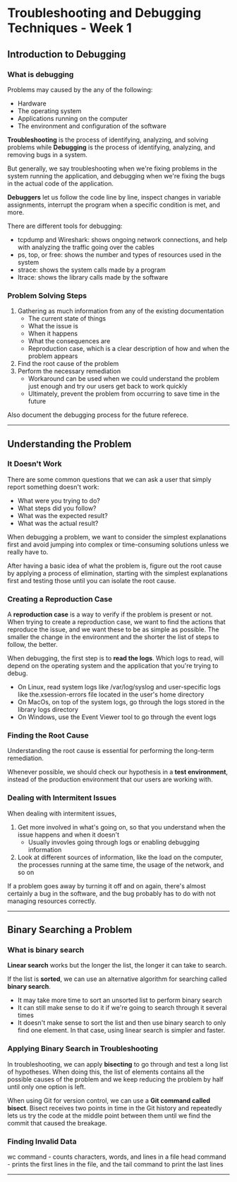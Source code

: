 # Troubleshooting and Debugging Techniques - Week 1

## Introduction to Debugging

### What is debugging

Problems may caused by the any of the following:

* Hardware
* The operating system
* Applications running on the computer
* The environment and configuration of the software

**Troubleshooting** is the process of identifying, analyzing, and solving problems while **Debugging** is the process of identifying, analyzing, and removing bugs in a system.

But generally, we say troubleshooting when we're fixing problems in the system running the application, and debugging when we're fixing the bugs in the actual code of the application.

**Debuggers** let us follow the code line by line, inspect changes in variable assignments, interrupt the program when a specific condition is met, and more.

There are different tools for debugging:

* tcpdump and Wireshark: shows ongoing network connections, and help with analyzing the traffic going over the cables
* ps, top, or free: shows the number and types of resources used in the system
* strace: shows the system calls made by a program
* ltrace: shows the library calls made by the software

### Problem Solving Steps

1. Gathering as much information from any of the existing documentation
    * The current state of things
    * What the issue is
    * When it happens
    * What the consequences are
    * Reproduction case, which is a clear description of how and when the problem appears
2. Find the root cause of the problem
3. Perform the necessary remediation
    * Workaround can be used when we could understand the problem just enough and try our users get back to work quickly
    * Ultimately, prevent the problem from occurring to save time in the future

Also document the debugging process for the future referece.

---

## Understanding the Problem

### It Doesn't Work

There are some common questions that we can ask a user that simply report something doesn't work:

* What were you trying to do?
* What steps did you follow?
* What was the expected result?
* What was the actual result?

When debugging a problem, we want to consider the simplest explanations first and avoid jumping into complex or time-consuming solutions unless we really have to.

After having a basic idea of what the problem is, figure out the root cause by applying a process of elimination, starting with the simplest explanations first and testing those until you can isolate the root cause.

### Creating a Reproduction Case

A **reproduction case** is a way to verify if the problem is present or not. When trying to create a reproduction case, we want to find the actions that reproduce the issue, and we want these to be as simple as possible. The smaller the change in the environment and the shorter the list of steps to follow, the better.

When debugging, the first step is to **read the logs**. Which logs to read, will depend on the operating system and the application that you're trying to debug.

* On Linux, read system logs like /var/log/syslog and user-specific logs like the.xsession-errors file located in the user's home directory
* On MacOs, on top of the system logs, go through the logs stored in the library logs directory
* On Windows, use the Event Viewer tool to go through the event logs

### Finding the Root Cause

Understanding the root cause is essential for performing the long-term remediation.

Whenever possible, we should check our hypothesis in a __test environment__, instead of the production environment that our users are working with.

### Dealing with Intermitent Issues

When dealing with intermitent issues,

1. Get more involved in what's going on, so that you understand when the issue happens and when it doesn't
    * Usually invovles going through logs or enabling debugging information
2. Look at different sources of information, like the load on the computer, the processes running at the same time, the usage of the network, and so on

If a problem goes away by turning it off and on again, there's almost certainly a bug in the software, and the bug probably has to do with not managing resources correctly.

---

## Binary Searching a Problem

### What is binary search

**Linear search** works but the longer the list, the longer it can take to search.

If the list is **sorted**, we can use an alternative algorithm for searching called **binary search**.

* It may take more time to sort an unsorted list to perform binary search
* It can still make sense to do it if we're going to search through it several times
* It doesn't make sense to sort the list and then use binary search to only find one element. In that case, using linear search is simpler and faster.

### Applying Binary Search in Troubleshooting

In troubleshooting, we can apply **bisecting** to go through and test a long list of hypotheses. When doing this, the list of elements contains all the possible causes of the problem and we keep reducing the problem by half until only one option is left.

When using Git for version control, we can use a __Git command called **bisect**__. Bisect receives two points in time in the Git history and repeatedly lets us try the code at the middle point between them until we find the commit that caused the breakage.

### Finding Invalid Data

wc command - counts characters, words, and lines in a file
head command - prints the first lines in the file, and the tail command to print the last lines

---
